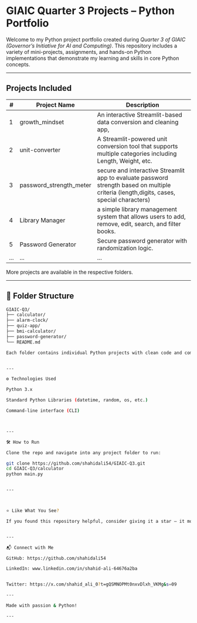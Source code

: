 # GIAIC Quarter 3 Projects – Python Portfolio

Welcome to my Python project portfolio created during *Quarter 3 of GIAIC (Governor’s Initiative for AI and Computing)*. This repository includes a variety of mini-projects, assignments, and hands-on Python implementations that demonstrate my learning and skills in core Python concepts.

---

##  Projects Included

| # | Project Name | Description |
|--|--------------|-------------|
| 1 | growth_mindset | An interactive Streamlit-based data conversion and cleaning app,  |
| 2 | unit-converter | A Streamlit-powered unit conversion tool that supports multiple categories including Length, Weight, etc.|
| 3 | password_strength_meter | secure and interactive Streamlit app to evaluate password strength based on multiple criteria (length,digits, cases, special characters) |
| 4 | Library Manager | a simple library management system that allows users to add, remove, edit, search, and filter books. |
| 5 | Password Generator | Secure password generator with randomization logic. |
| ... | ... | ... |

More projects are available in the respective folders.

---

## 📂 Folder Structure

```bash
GIAIC-Q3/
├── calculator/
├── alarm-clock/
├── quiz-app/
├── bmi-calculator/
├── password-generator/
└── README.md

Each folder contains individual Python projects with clean code and comments.


---

⚙ Technologies Used

Python 3.x

Standard Python Libraries (datetime, random, os, etc.)

Command-line interface (CLI)



---

🛠 How to Run

Clone the repo and navigate into any project folder to run:

git clone https://github.com/shahidali54/GIAIC-Q3.git
cd GIAIC-Q3/calculator
python main.py


---



⭐ Like What You See?

If you found this repository helpful, consider giving it a star — it motivates me to build and share more awesome projects!


---

📬 Connect with Me

GitHub: https://github.com/shahidali54

LinkedIn: www.linkedin.com/in/shahid-ali-64676a2ba


Twitter: https://x.com/shahid_ali_0?t=gQSMNOPMt0nxvDlxh_VKMg&s=09

---

Made with passion & Python!

---

